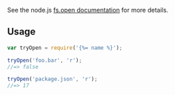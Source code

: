 See the node.js [fs.open documentation](https://nodejs.org/api/fs.html#fs_fs_open_path_flags_mode_callback) for more details.

## Usage

```js
var tryOpen = require('{%= name %}');

tryOpen('foo.bar', 'r');
//=> false

tryOpen('package.json', 'r');
//=> 17
```
